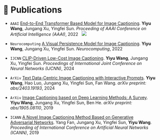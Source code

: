 # 📝 Publications 

- ``AAAI`` [End-to-End Transformer Based Model for Image Captioning](https://arxiv.org/abs/2203.15350). **Yiyu Wang**, Jungang Xu, Yingfei Sun. _Proceeding of AAAI Conference on Artificial Intelligence (AAAI)_, 2022 &nbsp; [![](https://img.shields.io/github/stars/232525/PureT?style=social&label=Stars)](https://github.com/232525/PureT)

- ``Neurocomputing`` [A Visual Persistence Model for Image Captioning](https://www.sciencedirect.com/science/article/pii/S0925231221014922?via%3Dihub). **Yiyu Wang**, Jungang Xu, Yingfei Sun. _Neurocomputing_, 2022

- ``IJCNN`` [CLIP-Driven Low-Cost Image Captioning](). **Yiyu Wang**, Jungang Xu, Yingfei Sun. _Proceedings of International Joint Conference on Neural Networks (IJCNN)_, 2024

- ``ArXiv`` [Text Data-Centric Image Captioning with Interactive Prompts](https://arxiv.org/abs/2403.19193). **Yiyu Wang**, Hao Luo, Jungang Xu, Yingfei Sun, Fan Wang. _arXiv preprint: abs/2403.19193_, 2024

- ``ArXiv`` [Image Captioning based on Deep Learning Methods: A Survey](https://arxiv.org/abs/1905.08110). **Yiyu Wang**, Jungang Xu, Yingfei Sun, Ben He. _arXiv preprint: abs/1905.08110_, 2019

- ``ICANN`` [A Novel Image Captioning Method Based on Generative Adversarial Networks](https://link.springer.com/chapter/10.1007/978-3-030-30490-4_23). Yang Fan, Jungang Xu, Yingfei Sun, **Yiyu Wang**. _Proceeding of International Conference on Artificial Neural Networks (ICANN)_, 2019
